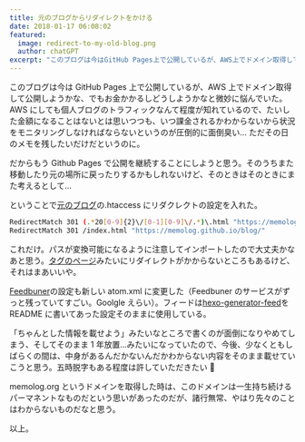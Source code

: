 ```yaml
---
title: 元のブログからリダイレクトをかける
date: 2018-01-17 06:08:02
featured:
  image: redirect-to-my-old-blog.png
  author: chatGPT
excerpt: "このブログは今はGitHub Pages上で公開しているが、AWS上でドメイン取得して公開しようかな、でもお金かかるしどうしようかなと微妙に悩んでいた。AWSにしても個人ブログのトラフィックなんて程度が知れているので、たいした金額になることはないとは思いつつも、いつ課金されるかわからないから状況をモニタリングしなければならないというのが圧倒的に面倒臭い... ただその日のメモを残したいだけだというのに。"
---
```


このブログは今は GitHub Pages 上で公開しているが、AWS 上でドメイン取得して公開しようかな、でもお金かかるしどうしようかなと微妙に悩んでいた。AWS にしても個人ブログのトラフィックなんて程度が知れているので、たいした金額になることはないとは思いつつも、いつ課金されるかわからないから状況をモニタリングしなければならないというのが圧倒的に面倒臭い... ただその日のメモを残したいだけだというのに。

だからもう Github Pages で公開を継続することにしようと思う。そのうちまた移動したり元の場所に戻ったりするかもしれないけど、そのときはそのときにまた考えるとして...

ということで[元のブログ](http://memolog.org)の.htaccess にリダクレクトの設定を入れた。

```bash
RedirectMatch 301 (.*20[0-9]{2}\/[0-1][0-9]\/.*)\.html "https://memolog.github.io/blog$1/"
RedirectMatch 301 /index.html "https://memolog.github.io/blog/"
```

これだけ。パスが変換可能になるように注意してインポートしたので大丈夫かなあと思う。[タグのページ](http://memolog.org/tags.html#webdriver)みたいにリダイレクトがかからないところもあるけど、それはまあいいや。

[Feedbuner](https://www.feedburner.com/)の設定も新しい atom.xml に変更した（Feedbuner のサービスがずっと残っていてすごい。Goolgle えらい）。フィードは[hexo-generator-feed](https://github.com/hexojs/hexo-generator-feed)を README に書いてあった設定そのままに使用している。

「ちゃんとした情報を載せよう」みたいなところで書くのが面倒になりやめてしまう、そしてそのまま 1 年放置...みたいになっていたので、今後、少なくともしばらくの間は、中身があるんだかないんだかわからない内容をそのまま載せていこうと思う。五時脱字もある程度は許していただきたい 🙇

memolog.org というドメインを取得した時は、このドメインは一生持ち続けるパーマネントなものだという思いがあったのだが、諸行無常、やはり先々のことはわからないものだなと思う。

以上。
